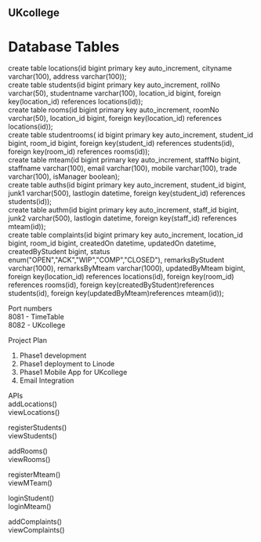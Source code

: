 ## UKcollege   
# Database Tables
create table locations(id bigint primary key auto_increment, cityname varchar(100), address varchar(100));   
create table students(id bigint primary key auto_increment, rollNo varchar(50), studentname varchar(100), location_id bigint, foreign key(location_id) references locations(id));   
create table rooms(id bigint primary key auto_increment, roomNo varchar(50), location_id bigint, foreign key(location_id) references locations(id));   
create table studentrooms( id bigint primary key auto_increment, student_id bigint, room_id bigint, foreign key(student_id) references students(id), foreign key(room_id) references rooms(id));   
create table mteam(id bigint primary key auto_increment, staffNo bigint, staffname varchar(100), email varchar(100), mobile varchar(100), trade varchar(100), isManager boolean);   
create table auths(id bigint primary key auto_increment, student_id bigint, junk1 varchar(500), lastlogin datetime, foreign key(student_id) references students(id));   
create table authm(id bigint primary key auto_increment, staff_id bigint, junk2 varchar(500), lastlogin datetime, foreign key(staff_id) references mteam(id));   
create table complaints(id bigint primary key auto_increment, location_id bigint, room_id bigint, createdOn datetime, updatedOn datetime, createdByStudent bigint, status enum("OPEN","ACK","WIP","COMP","CLOSED"),
remarksByStudent varchar(1000), remarksByMteam varchar(1000), updatedByMteam bigint, foreign key(location_id) references locations(id), foreign key(room_id) references rooms(id), 
foreign key(createdByStudent)references students(id), foreign key(updatedByMteam)references mteam(id));   

Port numbers   
8081 - TimeTable   
8082 - UKcollege   

Project Plan   
1. Phase1 development   
2. Phase1 deployment to Linode   
3. Phase1 Mobile App for UKcollege    
4. Email Integration    

APIs   
addLocations()    
viewLocations()    

registerStudents()    
viewStudents()    

addRooms()   
viewRooms()   

registerMteam()   
viewMTeam()   

loginStudent()   
loginMteam()   

addComplaints()    
viewComplaints()    

